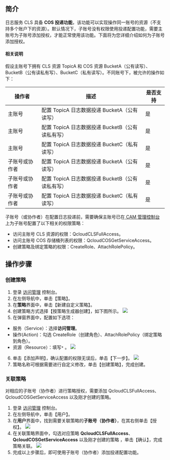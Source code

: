 ## 简介

日志服务 CLS 具备 **COS 投递功能**，该功能可以实现操作同一账号的资源（不支持多个账户下的资源）。默认情况下，子账号没有权限使用投递配置功能，需要主账号为子账号添加授权，才能正常使用该功能。下面将为您详细介绍如何为子账号添加授权。

#### 相关说明

假设主账号下拥有 CLS 资源 TopicA 和 COS 资源 BucketA（公有读写）、BucketB（公有读私有写）、BucketC（私有读写）。不同账号下，被允许的操作如下：

| 操作者         | 描述                                             | 是否支持 |
| -------------- | ------------------------------------------------ | -------- |
| 主账号         | 配置 TopicA 日志数据投递 BucketA（公有读写）     | 是       |
| 主账号         | 配置 TopicA 日志数据投递 BucketB（公有读私有写） | 是       |
| 主账号         | 配置 TopicA 日志数据投递 BucketC（私有读写）     | 是       |
| 子账号或协作者 | 配置 TopicA 日志数据投递 BucketA（公有读写）     | 是       |
| 子账号或协作者 | 配置 TopicA 日志数据投递 BucketB（公有读私有写） | 是       |
| 子账号或协作者 | 配置 TopicA 日志数据投递 BucketC（私有读写）     | 是       |

子账号（或协作者）在配置日志投递前，需要确保主账号已在[ CAM 管理控制台](https://console.cloud.tencent.com/cam/overview) 上为子账号配置了以下相关的权限策略：

- 访问主账号 CLS 资源的权限：QcloudCLSFullAccess。
- 访问主账号 COS 存储桶列表的权限：QcloudCOSGetServiceAccess。
- 创建策略及绑定策略的权限：CreateRole、AttachRolePolicy。

## 操作步骤

### 创建策略

1. 登录 [访问管理](https://console.cloud.tencent.com/cam/overview) 控制台。
2. 在左侧导航中，单击【策略】。
3. 在**策略**界面中，单击【新建自定义策略】。
4. 创建策略方式选择【按策略生成器创建】，如下图所示。
![](https://main.qcloudimg.com/raw/c2278683630ddcf9c05add8fc454f2b7.png)
5. 在弹窗界面中，配置如下选项：
 - 服务（Service）：选择**访问管理**。
 - 操作(Action)：勾选 CreateRole（创建角色）、AttachRolePolicy（绑定策略到角色）。
 - 资源（Resource）：填写`*` 。
   ![](https://main.qcloudimg.com/raw/8ac55cc3f4bb0f9583abf7067eafac22.png)
6. 单击【添加声明】，确认配置的权限无误后，单击【下一步】。
   ![](https://main.qcloudimg.com/raw/bc014cb48d1bb2544d77ad434476ef57.png)
7. 策略名称可根据需要进行自定义修改，单击【创建策略】，完成创建。

### 关联策略

对相应的子账号（协作者）进行策略授权，需要添加 QcloudCLSFullAccess、QcloudCOSGetServiceAccess 以及刚才创建的策略。

1. 登录 [访问管理](https://console.cloud.tencent.com/cam/overview) 控制台。
2. 在左侧导航中，单击【用户】。
3. 在**用户**界面中，找到需要关联策略的**子账号（协作者）**，在其右侧单击【授权】。
   ![](https://main.qcloudimg.com/raw/a03444f6e038450afa309ceb3faf5a18.png)
4. 在关联策略界面中，勾选对应策略 **QcloudCLSFullAccess**、**QcloudCOSGetServiceAccess** 以及刚才创建的策略 ，单击【确认】，完成策略关联。
![](https://main.qcloudimg.com/raw/4e84f8aa5571b9e01df0e2dc431e99e3.png)
5. 完成以上步骤后，即可使用子账号（协作者）添加投递配置功能。



